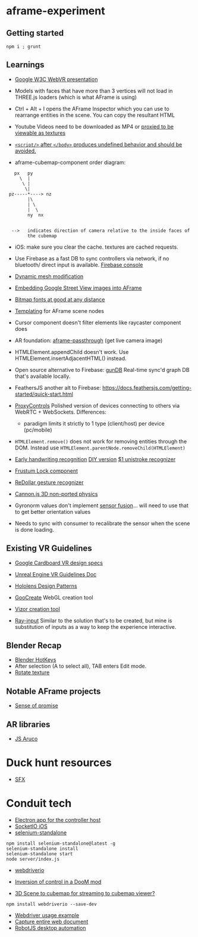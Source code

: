 # aframe-experiment

## Getting started

```
npm i ; grunt
```

## Learnings

- [Google W3C WebVR presentation](https://docs.google.com/presentation/d/1CSgOsiyn2PeLGlJCnrmmTYv9FLE_dmCaVKp7fZ-SF2I/edit?usp=sharing)
- Models with faces that have more than 3 vertices will not load in THREE.js loaders (which is what AFrame is using)
- Ctrl + Alt + I opens the AFrame Inspector which you can use to rearrange entities in the scene. You can
copy the resultant HTML

- Youtube Videos need to be downloaded as MP4 or [proxied to be viewable as textures](http://stackoverflow.com/questions/36298195/how-to-render-youtube-videos-as-a-texture-in-a-frame)
- [`<script/>` after `</body>` produces undefined behavior and should be avoided.](http://stackoverflow.com/q/3037725/4921124)
- aframe-cubemap-component order diagram:

```
   px   py
     \  |
      \ |
       \|
 pz-----*----> nz
        |\
        | \
        |  \
        ny  nx


  -->   indicates direction of camera relative to the inside faces of
        the cubemap
```
- iOS: make sure you clear the cache. textures are cached requests.
- Use Firebase as a fast DB to sync controllers via network, if no bluetooth/ direct input is available.
[Firebase console](https://console.firebase.google.com/)

- [Dynamic mesh modification](https://github.com/mrdoob/three.js/issues/1091)
- [Embedding Google Street View images into AFrame](http://stackoverflow.com/questions/39919377/can-i-embed-google-street-view-into-aframe)

- [Bitmap fonts at good at any distance](https://github.com/bryik/aframe-bmfont-text-component)
- [Templating](https://github.com/ngokevin/aframe-template-component) for AFrame scene nodes

- Cursor component doesn't filter elements like raycaster component does
- AR foundation: [aframe-passthrough](https://github.com/flysonic10/aframe-passthrough) (get live camera image)

- HTMLElement.appendChild doesn't work. Use HTMLElement.insertAdjacentHTML() instead.

- Open source alternative to Firebase: [gunDB](https://github.com/amark/gun)
Real-time sync'd graph DB that's available locally.

- FeathersJS another alt to Firebase: https://docs.feathersjs.com/getting-started/quick-start.html
- [ProxyControls](https://proxy-controls.donmccurdy.com/#/connect)
Polished version of devices connecting to others via WebRTC + WebSockets. Differences:
    - paradigm limits it strictly to 1 type (client/host) per device (pc/mobile)

- `HTMLElement.remove()` does not work for removing entities through the DOM. Instead use `HTMLElement.parentNode.removeChild(HTMLElement)`

- [Early handwriting recognition](http://jackschaedler.github.io/handwriting-recognition)
    [DIY version](http://hackaday.com/2016/10/12/ask-hackaday-diy-handwriting-recognition)
    [$1 unistroke recognizer](http://depts.washington.edu/aimgroup/proj/dollar)

- [Frustum Lock component](https://jesstelford.github.io/aframe-frustum-lock-component/)

- [ReDollar gesture recognizer](https://github.com/finscn/ReDollar)

- [Cannon.js 3D non-ported physics](http://schteppe.github.io/cannon.js/)

- Gyronorm values don't implement [sensor fusion](https://github.com/googlevr/webvr-polyfill/tree/master/src/sensor-fusion)... will need to use that to get better orientation values
- Needs to sync with consumer to recalibrate the sensor when the scene is done loading.

## Existing VR Guidelines

- [Google Cardboard VR design specs](https://developers.google.com/vr/android/)
- [Unreal Engine VR Guidelines Doc](https://docs.unrealengine.com/latest/INT/Platforms/VR/ContentSetup/)
- [Hololens Design Patterns](http://8ninths.com/hololens-design-patterns/)

- [GooCreate](https://goocreate.com/product)
WebGL creation tool

- [Vizor creation tool](http://vizor.io)

- [Ray-input](https://github.com/borismus/ray-input)
Similar to the solution that's to be created, but mine is substitution of inputs as a way to
keep the experience interactive.

## Blender Recap

- [Blender HotKeys](https://wiki.blender.org/index.php/Doc:2.4/Reference/Hotkeys/Edit)
- After selection (A to select all), TAB enters Edit mode.
- [Rotate texture](http://blender.stackexchange.com/questions/5608/rotate-object-texture)

## Notable AFrame projects

- [Sense of promise](http://senseofpromise.com)

## AR libraries

- [JS Aruco](https://github.com/jcmellado/js-aruco)


# Duck hunt resources

- [SFX](http://downloads.khinsider.com/game-soundtracks/album/duck-hunt)

# Conduit tech

- [Electron app for the controller host](https://github.com/electron/electron)
- [SocketIO iOS](http://socket.io/blog/socket-io-on-ios/)
- [selenium-standalone](https://github.com/vvo/selenium-standalone)

```
npm install selenium-standalone@latest -g
selenium-standalone install
selenium-standalone start
node server/index.js
```

- [webdriverio](http://webdriver.io)
- [Inversion of control in a DooM mod](https://www.youtube.com/watch?v=KNxPfHon-wY)

- [3D Scene to cubemap for streaming to cubemap viewer?](https://www.npmjs.com/package/gl-render-cubemap)

```
npm install webdriverio --save-dev
```

- [Webdriver usage example](https://github.com/webdriverio/webdriverio/blob/master/examples/standalone/webdriverio.with.nodeunit.js)
- [Capture entire web document](https://github.com/brenden/node-webshot)
- [RobotJS desktop automation](http://robotjs.io/docs/)